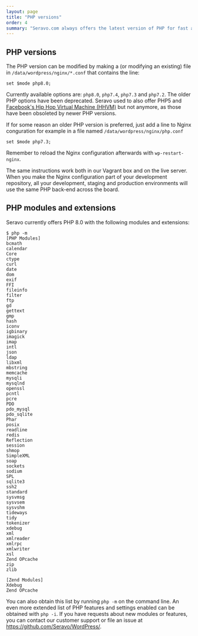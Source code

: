 ```yaml
---
layout: page
title: "PHP versions"
order: 4
summary: "Seravo.com always offers the latest version of PHP for fast and secure sites"
---
```


## PHP versions

The PHP version can be modified by making a (or modifying an existing) file in `/data/wordpress/nginx/*.conf` that contains the line:
```
set $mode php8.0;
```

Currently available options are: `php8.0`, `php7.4`, `php7.3` and `php7.2`. The older PHP options have been deprecated. Seravo used to also offer PHP5 and [Facebook's Hip Hop Virtual Machine (HHVM)](http://hhvm.com) but not anymore, as those have been obsoleted by newer PHP versions.

If for some reason an older PHP version is preferred, just add a line to Nginx conguration for example in a file named `/data/wordpress/nginx/php.conf`
```
set $mode php7.3;
```

Remember to reload the Nginx configuration afterwards with `wp-restart-nginx`.

The same instructions work both in our Vagrant box and on the live server. When you make the Nginx configuration part of your development repository, all your development, staging and production environments will use the same PHP back-end across the board.

## PHP modules and extensions

Seravo currently offers PHP 8.0 with the following modules and extensions:

```
$ php -m
[PHP Modules]
bcmath
calendar
Core
ctype
curl
date
dom
exif
FFI
fileinfo
filter
ftp
gd
gettext
gmp
hash
iconv
igbinary
imagick
imap
intl
json
ldap
libxml
mbstring
memcache
mysqli
mysqlnd
openssl
pcntl
pcre
PDO
pdo_mysql
pdo_sqlite
Phar
posix
readline
redis
Reflection
session
shmop
SimpleXML
soap
sockets
sodium
SPL
sqlite3
ssh2
standard
sysvmsg
sysvsem
sysvshm
tideways
tidy
tokenizer
xdebug
xml
xmlreader
xmlrpc
xmlwriter
xsl
Zend OPcache
zip
zlib

[Zend Modules]
Xdebug
Zend OPcache
```

You can also obtain this list by running `php -m` on the command line. An even more extended list of PHP features and settings enabled can be obtained with `php -i`. If you have requests about new modules or features, you can contact our customer support or file an issue at https://github.com/Seravo/WordPress/.

